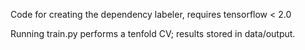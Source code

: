 Code for creating the dependency labeler, requires tensorflow < 2.0

Running train.py performs a tenfold CV; results stored in data/output.